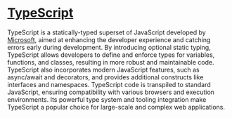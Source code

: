 # [TypeScript](https://www.typescriptlang.org/)

TypeScript is a statically-typed superset of JavaScript developed by [Microsoft](https://www.microsoft.com/), aimed at enhancing the developer experience and catching errors early during development. By introducing optional static typing, TypeScript allows developers to define and enforce types for variables, functions, and classes, resulting in more robust and maintainable code. TypeScript also incorporates modern JavaScript features, such as async/await and decorators, and provides additional constructs like interfaces and namespaces. TypeScript code is transpiled to standard JavaScript, ensuring compatibility with various browsers and execution environments. Its powerful type system and tooling integration make TypeScript a popular choice for large-scale and complex web applications.
